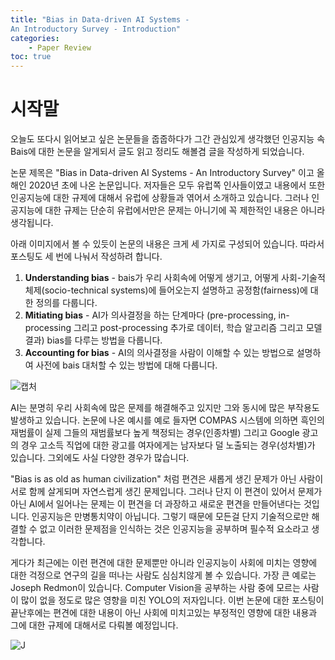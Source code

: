 ```yaml
---
title: "Bias in Data-driven AI Systems -
An Introductory Survey - Introduction"
categories: 
    - Paper Review
toc: true
---
```


# 시작말

오늘도 또다시 읽어보고 싶은 논문들을 줍줍하다가 그간 관심있게 생각했던 인공지능 속 Bais에 대한 논문을 알게되서 글도 읽고 정리도 해볼겸 글을 작성하게 되었습니다. 

논문 제목은 "Bias in Data-driven AI Systems -
An Introductory Survey" 이고 올해인 2020년 초에 나온 논문입니다. 저자들은 모두 유럽쪽 인사들이였고 내용에서 또한 인공지능에 대한 규제에 대해서 유럽에 상황들과 엮어서 소개하고 있습니다. 그러나 인공지능에 대한 규제는 단순히 유럽에서만은 문제는 아니기에 꼭 제한적인 내용은 아니라 생각됩니다. 

아래 이미지에서 볼 수 있듯이 논문의 내용은 크게 세 가지로 구성되어 있습니다. 따라서 포스팅도 세 번에 나눠서 작성하려 합니다.

1. **Understanding bias** - bais가 우리 사회속에 어떻게 생기고, 어떻게 사회-기술적 체제(socio-technical systems)에 들어오는지 설명하고 공정함(fairness)에 대한 정의를 다룹니다.
2. **Mitiating bias** - AI가 의사결정을 하는 단계마다 (pre-processing, in-processing 그리고 post-processing 추가로 데이터, 학습 알고리즘 그리고 모델 결과) bias를 다루는 방법을 다룹니다.
3. **Accounting for bias** - AI의 의사결정을 사람이 이해할 수 있는 방법으로 설명하여 사전에 bais 대처할 수 있는 방법에 대해 다룹니다.


![캡처](https://user-images.githubusercontent.com/37654013/85227510-f58b8e00-b418-11ea-83fa-6ca3ec55a375.JPG)


AI는 분명히 우리 사회속에 많은 문제를 해결해주고 있지만 그와 동시에 많은 부작용도 발생하고 있습니다. 논문에 나온 예시를 예로 들자면 COMPAS 시스템에 의하면 흑인의 재범률이 실제 그들의 재범률보다 높게 책정되는 경우(인종차별) 그리고 Google 광고의 경우 고소득 직업에 대한 광고를 여자에게는 남자보다 덜 노출되는 경우(성차별)가 있습니다. 그외에도 사실 다양한 경우가 많습니다. 

"Bias is as old as human civilization" 처럼 편견은 새롭게 생긴 문제가 아닌 사람이 서로 함께 살게되며 자연스럽게 생긴 문제입니다. 그러나 단지 이 편견이 있어서 문제가 아닌 AI에서 일어나는 문제는 이 편견을 더 과장하고 새로운 편견을 만들어낸다는 것입니다. 인공지능은 만병통치약이 아닙니다. 그렇기 때문에 모든걸 단지 기술적으로만 해결할 수 없고 이러한 문제점을 인식하는 것은 인공지능을 공부하며 필수적 요소라고 생각합니다. 

게다가 최근에는 이런 편견에 대한 문제뿐만 아니라 인공지능이 사회에 미치는 영향에 대한 걱정으로 연구의 길을 떠나는 사람도 심심치않게 볼 수 있습니다. 가장 큰 예로는 Joseph Redmon이 있습니다. Computer Vision을 공부하는 사람 중에 모르는 사람이 많이 없을 정도로 많은 영향을 미친 YOLO의 저자입니다. 이번 논문에 대한 포스팅이 끝난후에는 편견에 대한 내용이 아닌 사회에 미치고있는 부정적인 영향에 대한 내용과 그에 대한 규제에 대해서로 다뤄볼 예정입니다.

![J](https://user-images.githubusercontent.com/37654013/85228168-caa33900-b41c-11ea-8dbd-95351e06c3e7.JPG)


